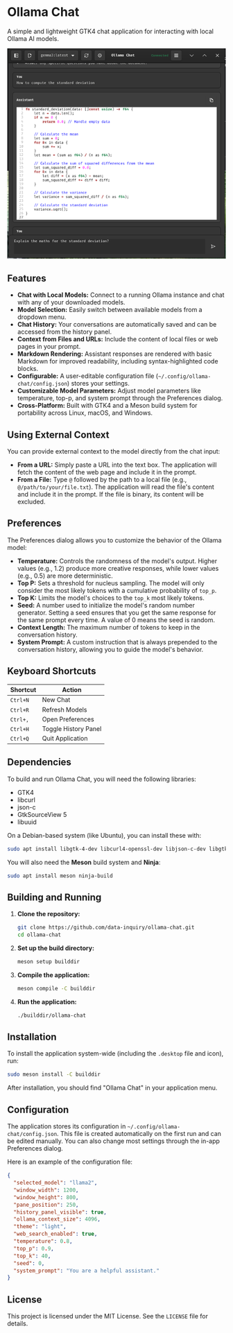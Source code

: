 # Ollama Chat

A simple and lightweight GTK4 chat application for interacting with local Ollama AI models.

![Ollama Chat Screenshot](./screenshot.png)

## Features

*   **Chat with Local Models:** Connect to a running Ollama instance and chat with any of your downloaded models.
*   **Model Selection:** Easily switch between available models from a dropdown menu.
*   **Chat History:** Your conversations are automatically saved and can be accessed from the history panel.
*   **Context from Files and URLs:** Include the content of local files or web pages in your prompt.
*   **Markdown Rendering:** Assistant responses are rendered with basic Markdown for improved readability, including syntax-highlighted code blocks.
*   **Configurable:** A user-editable configuration file (`~/.config/ollama-chat/config.json`) stores your settings.
*   **Customizable Model Parameters:** Adjust model parameters like temperature, top-p, and system prompt through the Preferences dialog.
*   **Cross-Platform:** Built with GTK4 and a Meson build system for portability across Linux, macOS, and Windows.

## Using External Context

You can provide external context to the model directly from the chat input:

*   **From a URL:** Simply paste a URL into the text box. The application will fetch the content of the web page and include it in the prompt.
*   **From a File:** Type `@` followed by the path to a local file (e.g., `@/path/to/your/file.txt`). The application will read the file's content and include it in the prompt. If the file is binary, its content will be excluded.

## Preferences

The Preferences dialog allows you to customize the behavior of the Ollama model:

*   **Temperature:** Controls the randomness of the model's output. Higher values (e.g., 1.2) produce more creative responses, while lower values (e.g., 0.5) are more deterministic.
*   **Top P:** Sets a threshold for nucleus sampling. The model will only consider the most likely tokens with a cumulative probability of `top_p`.
*   **Top K:** Limits the model's choices to the `top_k` most likely tokens.
*   **Seed:** A number used to initialize the model's random number generator. Setting a seed ensures that you get the same response for the same prompt every time. A value of 0 means the seed is random.
*   **Context Length:** The maximum number of tokens to keep in the conversation history.
*   **System Prompt:** A custom instruction that is always prepended to the conversation history, allowing you to guide the model's behavior.

## Keyboard Shortcuts

| Shortcut      | Action               |
|---------------|----------------------|
| `Ctrl+N`      | New Chat             |
| `Ctrl+R`      | Refresh Models       |
| `Ctrl+,`      | Open Preferences     |
| `Ctrl+H`      | Toggle History Panel |
| `Ctrl+Q`      | Quit Application     |

## Dependencies

To build and run Ollama Chat, you will need the following libraries:

*   GTK4
*   libcurl
*   json-c
*   GtkSourceView 5
*   libuuid

On a Debian-based system (like Ubuntu), you can install these with:
```bash
sudo apt install libgtk-4-dev libcurl4-openssl-dev libjson-c-dev libgtksourceview-5-dev uuid-dev
```

You will also need the **Meson** build system and **Ninja**:
```bash
sudo apt install meson ninja-build
```

## Building and Running

1.  **Clone the repository:**
    ```bash
    git clone https://github.com/data-inquiry/ollama-chat.git
    cd ollama-chat
    ```

2.  **Set up the build directory:**
    ```bash
    meson setup builddir
    ```

3.  **Compile the application:**
    ```bash
    meson compile -C builddir
    ```

4.  **Run the application:**
    ```bash
    ./builddir/ollama-chat
    ```

## Installation

To install the application system-wide (including the `.desktop` file and icon), run:
```bash
sudo meson install -C builddir
```

After installation, you should find "Ollama Chat" in your application menu.

## Configuration

The application stores its configuration in `~/.config/ollama-chat/config.json`. This file is created automatically on the first run and can be edited manually. You can also change most settings through the in-app Preferences dialog.

Here is an example of the configuration file:
```json
{
  "selected_model": "llama2",
  "window_width": 1200,
  "window_height": 800,
  "pane_position": 250,
  "history_panel_visible": true,
  "ollama_context_size": 4096,
  "theme": "light",
  "web_search_enabled": true,
  "temperature": 0.8,
  "top_p": 0.9,
  "top_k": 40,
  "seed": 0,
  "system_prompt": "You are a helpful assistant."
}
```

## License

This project is licensed under the MIT License. See the `LICENSE` file for details.
